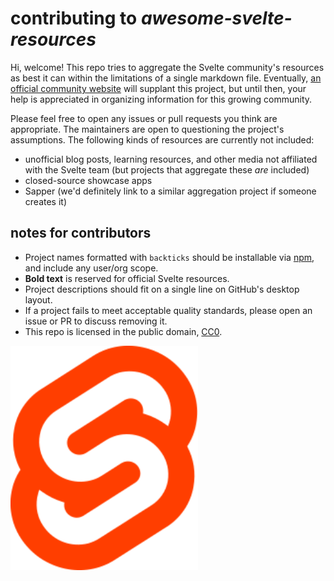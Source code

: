 # contributing to _awesome-svelte-resources_

Hi, welcome!
This repo tries to aggregate the Svelte community's resources
as best it can within the limitations of a single markdown file.
Eventually,
[an official community website](https://github.com/sveltejs/community)
will supplant this project,
but until then, your help is appreciated in organizing information
for this growing community.

Please feel free to open any issues or pull requests you think are appropriate.
The maintainers are open to questioning the project's assumptions.
The following kinds of resources are currently not included:

- unofficial blog posts, learning resources,
  and other media not affiliated with the Svelte team
  (but projects that aggregate these _are_ included)
- closed-source showcase apps
- Sapper (we'd definitely link to a similar aggregation
  project if someone creates it)

## notes for contributors

- Project names formatted with `backticks` should be installable via
  [npm](https://www.npmjs.com/), and include any user/org scope.
- **Bold text** is reserved for official Svelte resources.
- Project descriptions should fit on a single line on GitHub's desktop layout.
- If a project fails to meet acceptable quality standards,
  please open an issue or PR to discuss removing it.
- This repo is licensed in the public domain,
  [CC0](https://github.com/ryanatkn/awesome-svelte-resources/blob/master/license).

[<img src="svelte-logo.svg" width="300">](https://svelte.dev)
